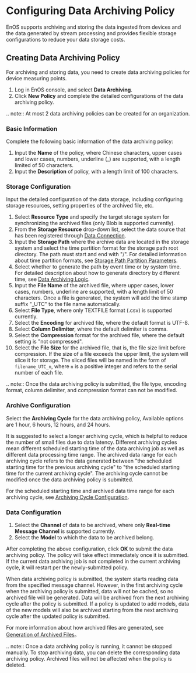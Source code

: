 # Configuring Data Archiving Policy
EnOS supports archiving and storing the data ingested from devices and the data generated by stream processing and provides flexible storage configurations to reduce your data storage costs.
## Creating Data Archiving Policy
For archiving and storing data, you need to create data archiving policies for device measuring points.

1. Log in EnOS console, and select **Data Archiving**.
2. Click **New Policy** and complete the detailed configurations of the data archiving policy.

.. note:: At most 2 data archiving policies can be created for an organization.

### Basic Information

Complete the following basic information of the data archiving policy:

1. Input the **Name** of the policy, where Chinese characters, upper cases and lower cases, numbers, underline (_) are supported, with a length limited of 50 characters.
2. Input the **Description** of policy, with a length limit of 100 characters.

### Storage Configuration

Input the detailed configuration of the data storage, including configuring storage resources, setting properties of the archived file, etc.

1. Select **Resource Type** and specify the target storage system for synchronizing the archived files (only Blob is supported currently).
2. From the **Storage Resource** drop-down list, select the data source that has been registered through [Data Connection](/docs/offline-data/en/latest/data_source/index.html).
3. Input the **Storage Path** where the archive data are located in the storage system and select the time partition format for the storage path root directory. The path must start and end with "/". For detailed information about time partition formats, see [Storage Path Partition Parameters](../../reference/archive_storage#path).
4. Select whether to generate the path by event time or by system time. For detailed description about how to generate directory by different time, see [Data Archiving Logic](../../reference/archive_storage#logic).
5. Input the **File Name** of the archived file, where upper cases, lower cases, numbers, underline are supported, with a length limit of 50 characters. Once a file is generated, the system will add the time stamp suffix "_UTC" to the file name automatically.
6. Select **File Type**, where only TEXTFILE format (.csv) is supported currently.
7. Select the **Encoding** for archived file, where the default format is UTF-8.
8. Select **Column Delimiter**, where the default delimiter is comma.
9. Select the **Compression** format for the archived file, where the default setting is "not compressed".
10. Select the **File Size** for the archived file, that is, the file size limit before compression. If the size of a file exceeds the upper limit, the system will slice it for storage. The sliced files will be named in the form of  `filename_UTC_n`, where `n` is a positive integer and refers to the serial number of each file.

.. note:: Once the data archiving policy is submitted, the file type, encoding format, column delimiter, and compression format can not be modified.

### Archive Configuration

Select the **Archiving Cycle** for the data archiving policy, Available options are 1 hour, 6 hours, 12 hours, and 24 hours.

It is suggested to select a longer archiving cycle, which is helpful to reduce the number of small files due to data latency. Different archiving cycles mean different scheduled starting time of the data archiving job as well as different data processing time range. The archived data range for each archiving cycle refers to the data generated between "the scheduled starting time for the previous archiving cycle" to "the scheduled starting time for the current archiving cycle". The archiving cycle cannot be modified once the data archiving policy is submitted.

For the scheduled starting time and archived data time range for each archiving cycle, see [Archiving Cycle Configuration](../../reference/archive_storage#cycle).

### Data Configuration

1. Select the **Channel** of data to be archived, where only **Real-time Message Channel** is supported currently.
2. Select the **Model** to which the data to be archived belong.

After completing the above configuration, click **OK** to submit the data archiving policy. The policy will take effect immediately once it is submitted. If the current data archiving job is not completed in the current archiving cycle, it will restart per the newly-submitted policy.

When data archiving policy is submitted, the system starts reading data from the specified message channel. However, in the first archiving cycle when the archiving policy is submitted, data will not be cached, so no archived file will be generated. Data will be archived from the next archiving cycle after the policy is submitted. If a policy is updated to add models, data of the new models will also be archived starting from the next archiving cycle after the updated policy is submitted.

For more information about how archived files are generated, see [Generation of Archived Files](../../reference/archive_storage#file)。

.. note:: Once a data archiving policy is running, it cannot be stopped manually. To stop archiving data, you can delete the corresponding data archiving policy. Archived files will not be affected when the policy is deleted.

<!--end-->